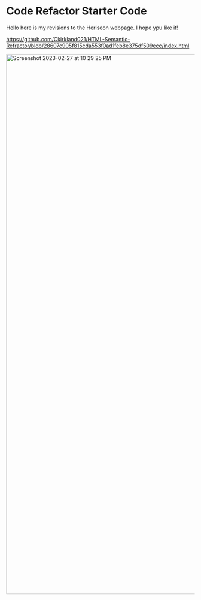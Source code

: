 # Code Refactor Starter Code
Hello here is my revisions to the Heriseon webpage. I hope ypu like it!

https://github.com/Ckirkland021/HTML-Semantic-Refractor/blob/28607c905f815cda553f0ad1feb8e375df509ecc/index.html

<img width="1440" alt="Screenshot 2023-02-27 at 10 29 25 PM" src="https://user-images.githubusercontent.com/125106964/221746991-bdaa5470-5dda-4dd4-8c61-8941afea4423.png">


